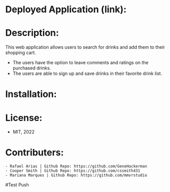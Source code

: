 # Deployed Application (link):

# Description:
This web application allows users to search for drinks and add them to their shopping cart. 
- The users have the option to leave comments and ratings on the purchased drinks. 
- The users are able to sign up and save drinks in their favorite drink list.

# Installation:

# License:
 - MIT, 2022

# Contributers:
    - Rafael Arias | Github Repo: https://github.com/GeneHackerman 
    - Cooper Smith | Github Repo: https://github.com/cssmith431
    - Mariana Marques | Github Repo: https://github.com/mmvrstudio

#Test Push

